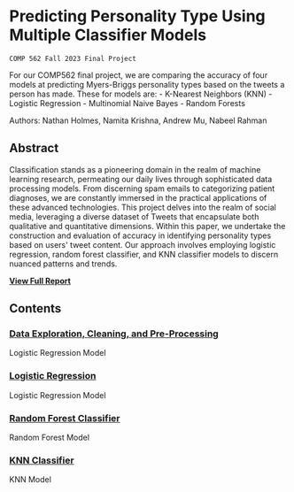 # Predicting Personality Type Using Multiple Classifier Models
`COMP 562 Fall 2023 Final Project`

For our COMP562 final project, we are comparing the accuracy of four models at predicting Myers-Briggs personality types based on the tweets a person has made. These for models are: 
    - K-Nearest Neighbors (KNN)
    - Logistic Regression
    - Multinomial Naive Bayes
    - Random Forests

Authors: Nathan Holmes, Namita Krishna, Andrew Mu, Nabeel Rahman

## Abstract

Classification stands as a pioneering domain in the realm of machine learning research, permeating our daily lives through sophisticated data processing models. From discerning spam emails to categorizing patient diagnoses, we are constantly immersed in the practical applications of these advanced technologies. This project delves into the realm of social media, leveraging a diverse dataset of Tweets that encapsulate both qualitative and quantitative dimensions. Within this paper, we undertake the construction and evaluation of accuracy in identifying personality types based on users' tweet content. Our approach involves employing logistic regression, random forest classifier, and KNN classifier models to discern nuanced patterns and trends.

<b><a href="Final_WriteUp.pdf">View Full Report</a></b>

## Contents

### [Data Exploration, Cleaning, and Pre-Processing](Data_Exploration_Preparation.ipynb)

Logistic Regression Model

### [Logistic Regression](Logistic_Regression_Classifier.ipynb)

Logistic Regression Model

### [Random Forest Classifier](Random_Forest_Classifier.ipynb)

Random Forest Model

### [KNN Classifier](KNN_Classifier.ipynb)

KNN Model

